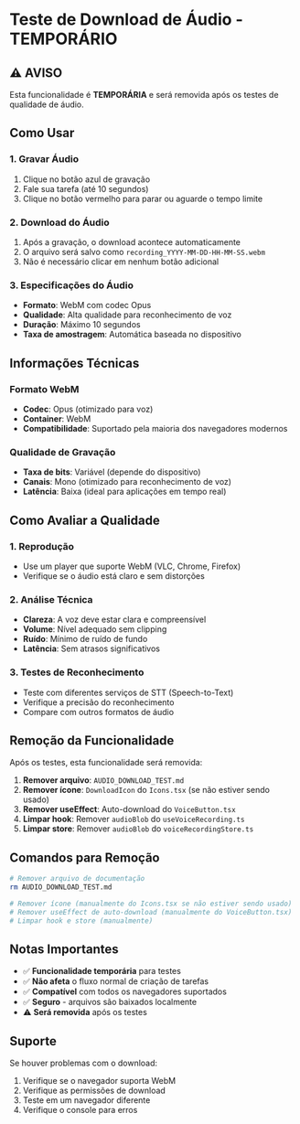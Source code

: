 # Teste de Download de Áudio - TEMPORÁRIO

## ⚠️ AVISO
Esta funcionalidade é **TEMPORÁRIA** e será removida após os testes de qualidade de áudio.

## Como Usar

### 1. Gravar Áudio
1. Clique no botão azul de gravação
2. Fale sua tarefa (até 10 segundos)
3. Clique no botão vermelho para parar ou aguarde o tempo limite

### 2. Download do Áudio
1. Após a gravação, o download acontece automaticamente
2. O arquivo será salvo como `recording_YYYY-MM-DD-HH-MM-SS.webm`
3. Não é necessário clicar em nenhum botão adicional

### 3. Especificações do Áudio
- **Formato**: WebM com codec Opus
- **Qualidade**: Alta qualidade para reconhecimento de voz
- **Duração**: Máximo 10 segundos
- **Taxa de amostragem**: Automática baseada no dispositivo

## Informações Técnicas

### Formato WebM
- **Codec**: Opus (otimizado para voz)
- **Container**: WebM
- **Compatibilidade**: Suportado pela maioria dos navegadores modernos

### Qualidade de Gravação
- **Taxa de bits**: Variável (depende do dispositivo)
- **Canais**: Mono (otimizado para reconhecimento de voz)
- **Latência**: Baixa (ideal para aplicações em tempo real)

## Como Avaliar a Qualidade

### 1. Reprodução
- Use um player que suporte WebM (VLC, Chrome, Firefox)
- Verifique se o áudio está claro e sem distorções

### 2. Análise Técnica
- **Clareza**: A voz deve estar clara e compreensível
- **Volume**: Nível adequado sem clipping
- **Ruído**: Mínimo de ruído de fundo
- **Latência**: Sem atrasos significativos

### 3. Testes de Reconhecimento
- Teste com diferentes serviços de STT (Speech-to-Text)
- Verifique a precisão do reconhecimento
- Compare com outros formatos de áudio

## Remoção da Funcionalidade

Após os testes, esta funcionalidade será removida:

1. **Remover arquivo**: `AUDIO_DOWNLOAD_TEST.md`
2. **Remover ícone**: `DownloadIcon` do `Icons.tsx` (se não estiver sendo usado)
3. **Remover useEffect**: Auto-download do `VoiceButton.tsx`
4. **Limpar hook**: Remover `audioBlob` do `useVoiceRecording.ts`
5. **Limpar store**: Remover `audioBlob` do `voiceRecordingStore.ts`

## Comandos para Remoção

```bash
# Remover arquivo de documentação
rm AUDIO_DOWNLOAD_TEST.md

# Remover ícone (manualmente do Icons.tsx se não estiver sendo usado)
# Remover useEffect de auto-download (manualmente do VoiceButton.tsx)
# Limpar hook e store (manualmente)
```

## Notas Importantes

- ✅ **Funcionalidade temporária** para testes
- ✅ **Não afeta** o fluxo normal de criação de tarefas
- ✅ **Compatível** com todos os navegadores suportados
- ✅ **Seguro** - arquivos são baixados localmente
- ⚠️ **Será removida** após os testes

## Suporte

Se houver problemas com o download:
1. Verifique se o navegador suporta WebM
2. Verifique as permissões de download
3. Teste em um navegador diferente
4. Verifique o console para erros 